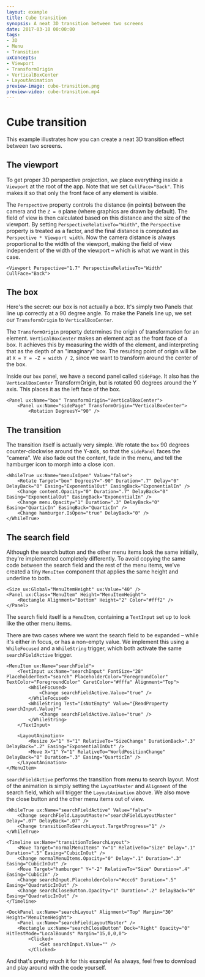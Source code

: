 ```yaml
---
layout: example
title: Cube transition
synopsis: A neat 3D transition between two screens
date: 2017-03-10 00:00:00
tags:
- 3D
- Menu
- Transition
uxConcepts:
- Viewport
- TransformOrigin
- VerticalBoxCenter
- LayoutAnimation
preview-image: cube-transition.png
preview-video: cube-transition.mp4
---
```

# Cube transition

This example illustrates how you can create a neat 3D transition effect between two screens.

## The viewport

To get proper 3D perspective projection, we place everything inside a `Viewport` at the root of the app.
Note that we set `CullFace="Back"`. This makes it so that only the front face of any element is visible.

The `Perspective` property controls the distance (in points) between the camera and the `Z = 0` plane (where graphics are drawn by default).
The field of view is then calculated based on this distance and the size of the viewport.
By setting `PerspectiveRelativeTo="Width"`, the `Perspective` property is treated as a factor, and the final distance is computed as `Perspective * Viewport width`. Now the camera distance is always proportional to the width of the viewport, making the field of view independent of the width of the viewport – which is what we want in this case.

<!-- snippet-begin:code/MainView.ux:Viewport -->

```
<Viewport Perspective="1.7" PerspectiveRelativeTo="Width" CullFace="Back">
```

<!-- snippet-end -->

## The box

Here's the secret: our box is not actually a box. It's simply two Panels that line up correctly at a 90 degree angle.
To make the Panels line up, we set our `TransformOrigin` to `VerticalBoxCenter`.

The `TransformOrigin` property determines the origin of transformation for an element.
`VerticalBoxCenter` makes an element act as the front face of a box.
It achieves this by measuring the width of the element, and interpreting that as the depth of an "imaginary" box.
The resulting point of origin will be at `X = Y = -Z = width / 2`, since we want to transform around the center of the box.

Inside our `box` panel, we have a second panel called `sidePage`.
It also has the `VerticalBoxCenter` TransformOrigin, but is rotated 90 degrees around the Y axis.
This places it as the left face of the box.

<!-- snippet-begin:code/MainView.ux:Box -->

```
<Panel ux:Name="box" TransformOrigin="VerticalBoxCenter">
    <Panel ux:Name="sidePage" TransformOrigin="VerticalBoxCenter">
        <Rotation DegreesY="90" />
```

<!-- snippet-end -->

## The transition

The transition itself is actually very simple.
We rotate the `box` 90 degrees counter-clockwise around the Y-axis, so that the `sidePanel` faces the "camera".
We also fade out the content, fade in the menu, and tell the hamburger icon to morph into a close icon.

<!-- snippet-begin:code/MainView.ux:MenuIsOpenTrigger -->

```
<WhileTrue ux:Name="menuIsOpen" Value="false">
    <Rotate Target="box" DegreesY="-90" Duration=".7" Delay="0" DelayBack="0" Easing="ExponentialOut" EasingBack="ExponentialIn" />
    <Change content.Opacity="0" Duration=".7" DelayBack="0" Easing="ExponentialOut" EasingBack="ExponentialIn" />
    <Change menu.Opacity="1" Duration=".3" DelayBack="0" Easing="QuarticIn" EasingBack="QuarticIn" /> 
    <Change hamburger.IsOpen="true" DelayBack="0" />
</WhileTrue>
```

<!-- snippet-end -->

## The search field

Although the search button and the other menu items look the same initially, they're implemented completely differently.
To avoid copying the same code between the search field and the rest of the menu items, we've created a tiny `MenuItem` component that applies the same height and underline to both.


<!-- snippet-begin:code/MainView.ux:MenuItem -->

```
<Size ux:Global="MenuItemHeight" ux:Value="40" />
<Panel ux:Class="MenuItem" Height="MenuItemHeight">
    <Rectangle Alignment="Bottom" Height="2" Color="#fff2" />
</Panel>
```

<!-- snippet-end -->

The search field itself is a `MenuItem`, containing a `TextInput` set up to look like the other menu items.

There are two cases where we want the search field to be expanded – while it's either in focus, or has a non-empty value.
We implement this using a `WhileFocused` and a `WhileString` trigger, which both activate the same `searchFieldActive` trigger.

<!-- snippet-begin:code/MainView.ux:SearchField -->

```
<MenuItem ux:Name="searchField">
    <TextInput ux:Name="searchInput" FontSize="28" PlaceholderText="search" PlaceholderColor="ForegroundColor" TextColor="ForegroundColor" CaretColor="#fffa" Alignment="Top">
        <WhileFocused>
            <Change searchFieldActive.Value="true" />
        </WhileFocused>
        <WhileString Test="IsNotEmpty" Value="{ReadProperty searchInput.Value}">
            <Change searchFieldActive.Value="true" />
        </WhileString>
    </TextInput>
    
    <LayoutAnimation>
        <Resize X="1" Y="1" RelativeTo="SizeChange" DurationBack=".3" DelayBack=".2" Easing="ExponentialInOut" />
        <Move X="1" Y="1" RelativeTo="WorldPositionChange" DelayBack="0" Duration=".3" Easing="QuarticIn" />
    </LayoutAnimation>
</MenuItem>
```

<!-- snippet-end -->

`searchFieldActive` performs the transition from menu to search layout.
Most of the animation is simply setting the `LayoutMaster` and `Alignment` of the search field, which will trigger the `LayoutAnimation` above. We also move the close button and the other menu items out of view.

<!-- snippet-begin:code/MainView.ux:SearchFieldTransitionAndLayout -->

```
<WhileTrue ux:Name="searchFieldActive" Value="false">
    <Change searchField.LayoutMaster="searchFieldLayoutMaster" Delay=".07" DelayBack=".07" />
    <Change transitionToSearchLayout.TargetProgress="1" />
</WhileTrue>

<Timeline ux:Name="transitionToSearchLayout">
    <Move Target="normalMenuItems" Y="1" RelativeTo="Size" Delay=".1" Duration=".5" Easing="CubicInOut" />
    <Change normalMenuItems.Opacity="0" Delay=".1" Duration=".3" Easing="CubicInOut" />
    <Move Target="hamburger" Y="-2" RelativeTo="Size" Duration=".4" Easing="CubicIn" />
    <Change searchInput.PlaceholderColor="#ccc6" Duration=".5" Easing="QuadraticInOut" />
    <Change searchCloseButton.Opacity="1" Duration=".2" DelayBack="0" Easing="QuadraticInOut" />
</Timeline>

<DockPanel ux:Name="searchLayout" Alignment="Top" Margin="30" Height="MenuItemHeight">
    <Panel ux:Name="searchFieldLayoutMaster" />
    <Rectangle ux:Name="searchCloseButton" Dock="Right" Opacity="0" HitTestMode="LocalBounds" Margin="15,0,0,0">
        <Clicked>
            <Set searchInput.Value="" />
        </Clicked>
```

<!-- snippet-end -->


And that's pretty much it for this example!
As always, feel free to download and play around with the code yourself.